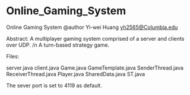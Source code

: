 Online_Gaming_System
====================

Online Gaming System
@author Yi-wei Huang
yh2565@Columbia.edu

Abstract:
A multiplayer gaming system comprised of a server and clients over UDP. /n
A turn-based strategy game.

Files:

server.java 
client.java 
Game.java 
GameTemplate.java 
SenderThread.java 
ReceiverThread.java 
Player.java 
SharedData.java 
ST.java 


The sever port is set to 4119 as default.

